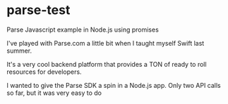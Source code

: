 # parse-test
Parse Javascript example in Node.js using promises

I've played with Parse.com a little bit when I taught myself Swift last summer.

It's a very cool backend platform that provides a TON of ready to roll resources
for developers.

I wanted to give the Parse SDK a spin in a Node.js app. Only two API calls so far, but
it was very easy to do
